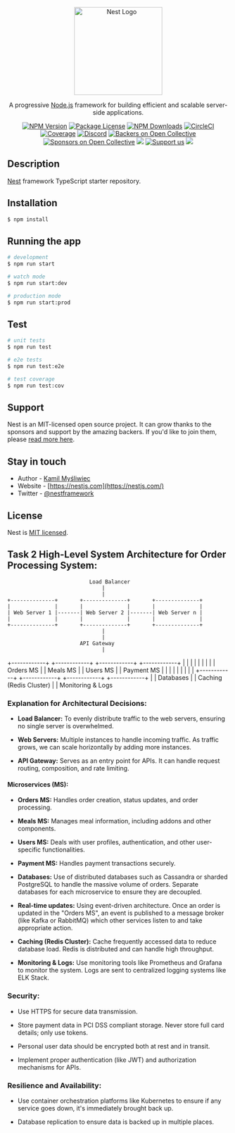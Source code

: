 <p align="center">
  <a href="http://nestjs.com/" target="blank"><img src="https://nestjs.com/img/logo-small.svg" width="200" alt="Nest Logo" /></a>
</p>

[circleci-image]: https://img.shields.io/circleci/build/github/nestjs/nest/master?token=abc123def456
[circleci-url]: https://circleci.com/gh/nestjs/nest

  <p align="center">A progressive <a href="http://nodejs.org" target="_blank">Node.js</a> framework for building efficient and scalable server-side applications.</p>
    <p align="center">
<a href="https://www.npmjs.com/~nestjscore" target="_blank"><img src="https://img.shields.io/npm/v/@nestjs/core.svg" alt="NPM Version" /></a>
<a href="https://www.npmjs.com/~nestjscore" target="_blank"><img src="https://img.shields.io/npm/l/@nestjs/core.svg" alt="Package License" /></a>
<a href="https://www.npmjs.com/~nestjscore" target="_blank"><img src="https://img.shields.io/npm/dm/@nestjs/common.svg" alt="NPM Downloads" /></a>
<a href="https://circleci.com/gh/nestjs/nest" target="_blank"><img src="https://img.shields.io/circleci/build/github/nestjs/nest/master" alt="CircleCI" /></a>
<a href="https://coveralls.io/github/nestjs/nest?branch=master" target="_blank"><img src="https://coveralls.io/repos/github/nestjs/nest/badge.svg?branch=master#9" alt="Coverage" /></a>
<a href="https://discord.gg/G7Qnnhy" target="_blank"><img src="https://img.shields.io/badge/discord-online-brightgreen.svg" alt="Discord"/></a>
<a href="https://opencollective.com/nest#backer" target="_blank"><img src="https://opencollective.com/nest/backers/badge.svg" alt="Backers on Open Collective" /></a>
<a href="https://opencollective.com/nest#sponsor" target="_blank"><img src="https://opencollective.com/nest/sponsors/badge.svg" alt="Sponsors on Open Collective" /></a>
  <a href="https://paypal.me/kamilmysliwiec" target="_blank"><img src="https://img.shields.io/badge/Donate-PayPal-ff3f59.svg"/></a>
    <a href="https://opencollective.com/nest#sponsor"  target="_blank"><img src="https://img.shields.io/badge/Support%20us-Open%20Collective-41B883.svg" alt="Support us"></a>
  <a href="https://twitter.com/nestframework" target="_blank"><img src="https://img.shields.io/twitter/follow/nestframework.svg?style=social&label=Follow"></a>
</p>
  <!--[![Backers on Open Collective](https://opencollective.com/nest/backers/badge.svg)](https://opencollective.com/nest#backer)
  [![Sponsors on Open Collective](https://opencollective.com/nest/sponsors/badge.svg)](https://opencollective.com/nest#sponsor)-->

## Description

[Nest](https://github.com/nestjs/nest) framework TypeScript starter repository.

## Installation

```bash
$ npm install
```

## Running the app

```bash
# development
$ npm run start

# watch mode
$ npm run start:dev

# production mode
$ npm run start:prod
```

## Test

```bash
# unit tests
$ npm run test

# e2e tests
$ npm run test:e2e

# test coverage
$ npm run test:cov
```

## Support

Nest is an MIT-licensed open source project. It can grow thanks to the sponsors and support by the amazing backers. If you'd like to join them, please [read more here](https://docs.nestjs.com/support).

## Stay in touch

- Author - [Kamil Myśliwiec](https://kamilmysliwiec.com)
- Website - [https://nestjs.com](https://nestjs.com/)
- Twitter - [@nestframework](https://twitter.com/nestframework)

## License

Nest is [MIT licensed](LICENSE).

## Task 2 High-Level System Architecture for Order Processing System:

                              Load Balancer
                                  |
                                  |
    +--------------+       +--------------+       +--------------+
    |              |       |              |       |              |
    | Web Server 1 |-------| Web Server 2 |-------| Web Server n |
    |              |       |              |       |              |
    +--------------+       +--------------+       +--------------+
                                  |
                                  |
                           API Gateway
                                  |
+------------+     +------------+  +------------+     +------------+
|            |     |            |  |            |     |            |
| Orders MS  |     | Meals MS   |  | Users MS   |     | Payment MS |
|            |     |            |  |            |     |            |
+------------+     +------------+  +------------+     +------------+
                                  |
                                  |
                              Databases
                                  |
                                  |
                        Caching (Redis Cluster)
                                  |
                                  |
                           Monitoring & Logs



### Explanation for Architectural Decisions:

- **Load Balancer:** To evenly distribute traffic to the web servers, ensuring no single server is overwhelmed.

- **Web Servers:** Multiple instances to handle incoming traffic. As traffic grows, we can scale horizontally by adding more instances.

- **API Gateway:** Serves as an entry point for APIs. It can handle request routing, composition, and rate limiting.

#### Microservices (MS):

- **Orders MS:** Handles order creation, status updates, and order processing.
  
- **Meals MS:** Manages meal information, including addons and other components.
  
- **Users MS:** Deals with user profiles, authentication, and other user-specific functionalities.
  
- **Payment MS:** Handles payment transactions securely.

- **Databases:** Use of distributed databases such as Cassandra or sharded PostgreSQL to handle the massive volume of orders. Separate databases for each microservice to ensure they are decoupled.

- **Real-time updates:** Using event-driven architecture. Once an order is updated in the "Orders MS", an event is published to a message broker (like Kafka or RabbitMQ) which other services listen to and take appropriate action.

- **Caching (Redis Cluster):** Cache frequently accessed data to reduce database load. Redis is distributed and can handle high throughput.

- **Monitoring & Logs:** Use monitoring tools like Prometheus and Grafana to monitor the system. Logs are sent to centralized logging systems like ELK Stack.

### Security:

- Use HTTPS for secure data transmission.
  
- Store payment data in PCI DSS compliant storage. Never store full card details; only use tokens.
  
- Personal user data should be encrypted both at rest and in transit.
  
- Implement proper authentication (like JWT) and authorization mechanisms for APIs.

### Resilience and Availability:

- Use container orchestration platforms like Kubernetes to ensure if any service goes down, it's immediately brought back up.

- Database replication to ensure data is backed up in multiple places.


